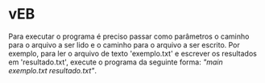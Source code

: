 # vEB

Para executar o programa é preciso passar como parâmetros o caminho para o arquivo a ser lido e o caminho para o arquivo a ser escrito. Por exemplo, para ler o arquivo de texto 'exemplo.txt' e escrever os resultados em 'resultado.txt', execute o programa da seguinte forma: *"main exemplo.txt resultado.txt"*.
